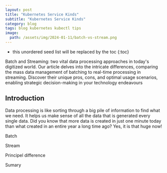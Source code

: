 ```yaml
---
layout: post
title: "Kubernetes Service Kinds"
subtitle: "Kubernetes Service Kinds"
category: blog
tags: blog kubernetes kubectl tips
image:
  path: /assets/img/2024-01-11/batch-vs-stream.png
---
```


<!--more-->

* this unordered seed list will be replaced by the toc
{:toc}

Batch and Streaming: two vital data processing approaches in today's digitized world. Our article delves into the intricate differences, comparing the mass data management of batching to real-time processing in streaming. Discover their unique pros, cons, and optimal usage scenarios, enabling strategic decision-making in your technology endeavours 

## Introduction
Data processing is like sorting through a big pile of information to find what we need. It helps us make sense of all the data that is generated every single data. Did you know that more data is created in just one minute today than what created in an entire year a long time ago? Yes, it is that huge now!

Batch

Stream

Principel difference 

Sumary
